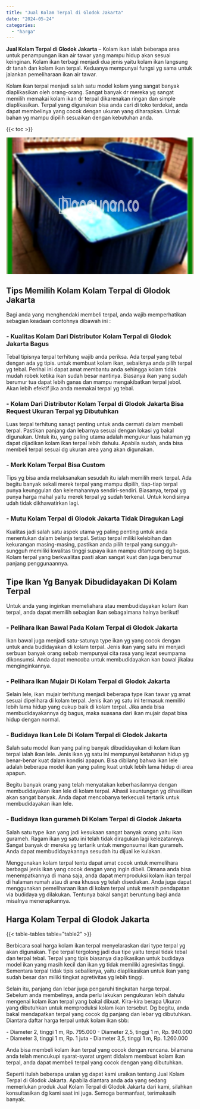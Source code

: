 ```yaml
---
title: "Jual Kolam Terpal di Glodok Jakarta"
date: "2024-05-24"
categories: 
  - "harga"
---
```


**Jual Kolam Terpal di Glodok Jakarta** – Kolam ikan ialah beberapa area untuk penampungan ikan air tawar yang mampu hidup akan sesuai keinginan. Kolam ikan terbagi menjadi dua jenis yaitu kolam ikan langsung dr tanah dan kolam ikan terpal. Keduanya mempunyai fungsi yg sama untuk jalankan pemeliharaan ikan air tawar.

Kolam ikan terpal menjadi salah satu model kolam yang sangat banyak diaplikasikan oleh orang-orang. Sangat banyak dr mereka yg sangat memilih memakai kolam ikan dr terpal dikarenakan ringan dan simple diaplikasikan. Terpal yang digunakan bisa anda cari di toko terdekat, anda dapat membelinya yang cocok dengan ukuran yang diharapkan. Untuk bahan yg mampu dipilih sesuaikan dengan kebutuhan anda.

{{< toc >}}

![Jual Kolam Terpal di Glodok Jakarta](/images/jual-kolam-terpal-26.png)

## Tips Memilih Kolam Kolam Terpal di Glodok Jakarta

Bagi anda yang menghendaki membeli terpal, anda wajib memperhatikan sebagian keadaan contohnya dibawah ini :

### \- Kualitas Kolam Dari Distributor Kolam Terpal di Glodok Jakarta Bagus

Tebal tipisnya terpal terhitung wajib anda periksa. Ada terpal yang tebal dengan ada yg tipis. untuk membuat kolam ikan, sebaiknya anda pilih terpal yg tebal. Perihal ini dapat amat membantu anda sehingga kolam tidak mudah robek ketika ikan sudah besar nantinya. Biasanya ikan yang sudah berumur tua dapat lebih ganas dan mampu mengakibatkan terpal jebol. Akan lebih efektif jika anda memakai terpal yg tebal.

### \- Kolam Dari Distributor Kolam Terpal di Glodok Jakarta Bisa Request Ukuran Terpal yg Dibutuhkan

Luas terpal terhitung sanagt penting untuk anda cermati dalam membeli terpal. Pastikan panjang dan lebarnya sesuai dengan lokasi yg bakal digunakan. Untuk itu, yang paling utama adalah mengukur luas halaman yg dapat dijadikan kolam ikan terpal lebih dahulu. Apabila sudah, anda bisa membeli terpal sesuai dg ukuran area yang akan digunakan.

### \- Merk Kolam Terpal Bisa Custom

Tips yg bisa anda melaksanakan sesudah itu ialah memilih merk terpal. Ada begitu banyak sekali merek terpal yang mampu dipilih, tiap-tiap terpal punya keunggulan dan kelemahannya sendiri-sendiri. Biasanya, terpal yg punya harga mahal yaitu merek terpal yg sudah terkenal. Untuk kondisinya udah tidak dikhawatirkan lagi.

### \- Mutu Kolam Terpal di Glodok Jakarta Tidak Diragukan Lagi

Kualitas jadi salah satu aspek utama yg paling penting untuk anda menentukan dalam belanja terpal. Setiap terpal miliki kelebihan dan kekurangan masing-masing, pastikan anda pilih terpal yang sungguh-sungguh memiliki kwalitas tinggi supaya ikan mampu ditampung dg bagus. Kolam terpal yang berkwalitas pasti akan sangat kuat dan juga berumur panjang penggunaannya.

## Tipe Ikan Yg Banyak Dibudidayakan Di Kolam Terpal

Untuk anda yang inginkan memeliahara atau membudidayakan kolam ikan terpal, anda dapat memilih sebagian ikan sebagaimana halnya berikut!

### \- Pelihara Ikan Bawal Pada Kolam Terpal di Glodok Jakarta

Ikan bawal juga menjadi satu-satunya type ikan yg yang cocok dengan untuk anda budidayakan di kolam terpal. Jenis ikan yang satu ini menjadi serbuan banyak orang sebab mempunyai cita rasa yang lezat seumpama dikonsumsi. Anda dapat mencoba untuk membudidayakan kan bawal jikalau menginginkannya.

### \- Pelihara Ikan Mujair Di Kolam Terpal di Glodok Jakarta

Selain lele, ikan mujair terhitung menjadi beberapa type ikan tawar yg amat sesuai dipelihara di kolam terpal. Jenis ikan yg satu ini termasuk memiliki lebih lama hidup yang cukup baik di kolam terpal. Jika anda bisa membudidayakannya dg bagus, maka suasana dari ikan mujair dapat bisa hidup dengan normal.

### \- Budidaya Ikan Lele Di Kolam Terpal di Glodok Jakarta

Salah satu model ikan yang paling banyak dibudidayakan di kolam ikan terpal ialah ikan lele. Jenis ikan yg satu ini mempunyai ketahanan hidup yg benar-benar kuat dalam kondisi apapun. Bisa dibilang bahwa ikan lele adalah beberapa model ikan yang paling kuat untuk lebih lama hidup di area apapun.

Begitu banyak orang yang telah menyatakan keberhasilannya dengan membudidayakan ikan lele di kolam terpal. Alhasil keuntungan yg dihasilkan akan sangat banyak. Anda dapat mencobanya terkecuali tertarik untuk membudidayakan ikan lele.

### \- Budidaya Ikan gurameh Di Kolam Terpal di Glodok Jakarta

Salah satu type ikan yang jadi kesukaan sangat banyak orang yaitu ikan gurameh. Ragam ikan yg satu ini telah tidak diragukan lagi kelezatannya. Sangat banyak dr mereka yg tertarik untuk mengonsumsi ikan gurameh. Anda dapat membudidayakannya sesudah itu dijual ke kulakan.

Menggunakan kolam terpal tentu dapat amat cocok untuk memelihara berbagai jenis ikan yang cocok dengan yang ingin dibeli. Dimana anda bisa menempatkannya di mana saja, anda dapat memproduksi kolam ikan terpal di halaman rumah atau di area khusus yg telah disediakan. Anda juga dapat menggunakan pemeliharaan ikan di kolam terpal untuk meraih pendapatan via budidaya yg dilakukan. Tentunya bakal sangat beruntung bagi anda misalnya menerapkannya.

## Harga Kolam Terpal di Glodok Jakarta

{{< table-tables table="table2" >}}

Berbicara soal harga kolam ikan terpal menyelaraskan dari type terpal yg akan digunakan. Tipe terpal tergolong jadi dua tipe yaitu terpal tidak tebal dan terpal tebal. Terpal yang tipis biasanya diaplikasikan untuk budidaya model ikan yang masih kecil dan ikan yg tidak memiliki agresivitas tinggi. Sementara terpal tidak tipis sebaliknya, yaitu diaplikasikan untuk ikan yang sudah besar dan miliki tingkat agretivitas yg lebih tinggi.

Selain itu, panjang dan lebar juga pengaruhi tingkatan harga terpal. Sebelum anda membelinya, anda perlu lakukan pengukuran lebih dahulu mengenai kolam ikan terpal yang bakal dibuat. Kira-kira berapa Ukuran yang dibutuhkan untuk memproduksi kolam ikan tersebut. Dg begitu, anda bakal mendapatkan terpal yang cocok dg panjang dan lebar yg dibutuhkan. Diantara daftar harga terpal untuk kolam ikan sbb:

\- Diameter 2, tinggi 1 m, Rp. 795.000 - Diameter 2,5, tinggi 1 m, Rp. 940.000 - Diameter 3, tinggi 1 m, Rp. 1 juta - Diameter 3,5, tinggi 1 m, Rp. 1.260.000

Anda bisa membeli kolam ikan terpal yang cocok dengan rencana. bilamana anda telah mencukupi syarat-syarat urgent didalam membuat kolam ikan terpal, anda dapat membeli terpal yang cocok dengan yang dibutuhkan.

Seperti itulah beberapa uraian yg dapat kami uraikan tentang Jual Kolam Terpal di Glodok Jakarta. Apabila diantara anda ada yang sedang memerlukan produk Jual Kolam Terpal di Glodok Jakarta dari kami, silahkan konsultasikan dg kami saat ini juga. Semoga bermanfaat, terimakasih banyak.
